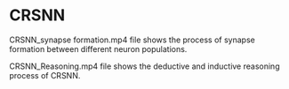 # CRSNN

CRSNN_synapse formation.mp4 file shows the process of synapse formation between different neuron populations.


CRSNN_Reasoning.mp4 file shows the deductive and inductive reasoning process of CRSNN.
